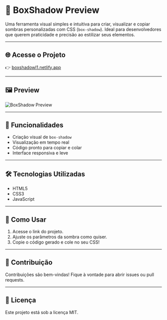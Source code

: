 # 🎨 BoxShadow Preview

Uma ferramenta visual simples e intuitiva para criar, visualizar e copiar sombras personalizadas com CSS (`box-shadow`). Ideal para desenvolvedores que querem praticidade e precisão ao estilizar seus elementos.

---

## 🌐 Acesse o Projeto

👉 [boxshadowl1.netlify.app](https://boxshadowl1.netlify.app)

---

## 🖼️ Preview

![BoxShadow Preview](https://drive.google.com/uc?export=view&id=11aJfAvGsme5_0g0WJu0or27WmMQPLptn)

---

## 🚀 Funcionalidades

- Criação visual de `box-shadow`
- Visualização em tempo real
- Código pronto para copiar e colar
- Interface responsiva e leve

---

## 🛠️ Tecnologias Utilizadas

- HTML5
- CSS3
- JavaScript

---

## 📂 Como Usar

1. Acesse o link do projeto.
2. Ajuste os parâmetros da sombra como quiser.
3. Copie o código gerado e cole no seu CSS!

---

## 🤝 Contribuição

Contribuições são bem-vindas! Fique à vontade para abrir issues ou pull requests.

---

## 📄 Licença

Este projeto está sob a licença MIT.
